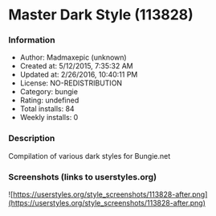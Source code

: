 # Master Dark Style (113828)

### Information
- Author: Madmaxepic (unknown)
- Created at: 5/12/2015, 7:35:32 AM
- Updated at: 2/26/2016, 10:40:11 PM
- License: NO-REDISTRIBUTION
- Category: bungie
- Rating: undefined
- Total installs: 84
- Weekly installs: 0


### Description
Compilation of various dark styles for Bungie.net


### Screenshots (links to userstyles.org)
![https://userstyles.org/style_screenshots/113828-after.png](https://userstyles.org/style_screenshots/113828-after.png)


